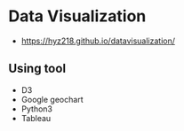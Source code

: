 # Data Visualization

- https://hyz218.github.io/datavisualization/

## Using tool
- D3
- Google geochart
- Python3
- Tableau
